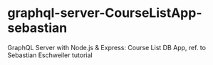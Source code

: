 # graphql-server-CourseListApp-sebastian
GraphQL Server with Node.js &amp; Express: Course List DB App, ref. to Sebastian Eschweiler tutorial
